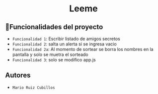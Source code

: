 <h1 align="center"> Leeme  </h1>

## :hammer:Funcionalidades del proyecto
- `Funcionalidad 1`: Escribir listado de amigos secretos 
- `Funcionalidad 2`: salta un alerta si se ingresa vacio
- `Funcionalidad 2a`: Al momento de sortear se borra los nombres en la pantalla y solo se muetra el sorteado
- `Funcionalidad 3`: solo se modifico app.js


## Autores
- `Mario Ruiz Cubillos`